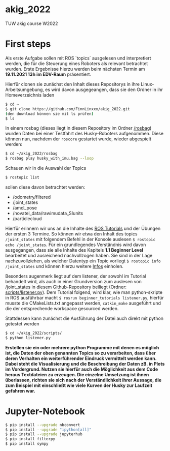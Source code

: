 # akig_2022
TUW akig course W2022

# First steps

Als erste Aufgabe sollen mit ROS ´topics´ ausgelesen und interpretiert werden, die für die Steuerung eines Roboters als relevant betrachtet wurden.
Erste Ergebnisse hierzu werden beim nächsten Termin am **19.11.2021 13h im EDV-Raum** präsentiert.

Hierfür clonen sie zunächst den Inhalt dieses Repositorys in ihre Linux-Arbeitsumgebung, es wird davon ausgegeangen, dass sie den Ordner in ihr Homeverzeichnis laden
```bash
$ cd ~
$ git clone https://github.com/FinnLinxxx/akig_2022.git
(den download können sie mit ls prüfen)
$ ls
```

In einem rosbag (dieses liegt in diesem Repository im Ordner [/rosbag](https://github.com/FinnLinxxx/akig_2022/tree/main/rosbag)) wurden Daten bei einer Testfahrt des Husky-Roboters aufgenommen. Diese können nun, nachdem der `roscore` gestartet wurde, wieder abgespielt werden:
```bash
$ cd ~/akig_2022/rosbag
$ rosbag play husky_with_imu.bag --loop
```

Schauen wir in die Auswahl der Topics 
```bash
$ rostopic list
```
sollen diese davon betrachtet werden:

* /odometry/filtered
* /joint_states
* /amcl_pose
* /novatel_data/rawimudata_SIunits
* /particlecloud


Hierfür erinnern wir uns an die Inhalte des [ROS Tutorials](http://wiki.ros.org/ROS/Tutorials) und der Übungen der ersten 3 Termine. So können wir etwa den Inhalt des topics `/joint_states` mit folgendem Befehl in der Konsole auslesen `$ rostopic echo /joint_states`. Für ein grundlegendes Verständnis wird davon ausgegangen, dass sie alle Inhalte des Kapitels **1.1 Beginner Level** bearbeitet und ausreichend nachvollzogen haben. Sie sind in der Lage nachzuvollziehen, als welcher Datentyp ein Topic vorliegt `$ rostopic info /joint_states` und können hierzu weitere [Infos](http://docs.ros.org/en/melodic/api/sensor_msgs/html/msg/JointState.html) einholen.

Besonders augenmerk liegt auf dem listener, der sowohl im Tutorial behandelt wird, als auch in einer Grundversion zum auslesen von /joint_states in diesem Github-Repository beiliegt (Ordner: [scripts/listener.py](https://github.com/FinnLinxxx/akig_2022/blob/main/scripts/listener.py)). Dem Tutorial folgend, wird klar, wie man python-skripte in ROS ausführbar macht `$ rosrun beginner_tutorials listener.py`, hierfür musste die CMakeLists.txt angepasst werden, `catkin_make` ausgeführt und die der entsprechende workspace gesourced werden. 

Stattdessen kann zunächst die Ausführung der Datei auch direkt mit python getestet werden 

```bash
$ cd ~/akig_2022/scripts/
$ python listener.py
```

**Erstellen sie ein oder mehrere python Programme mit denen es möglich ist, die Daten der oben genannten Topics so zu verarbeiten, dass über deren Verhalten ein weiterführender Eindruck vermittelt werden kann. Dabei steht die Visualisierung und die Beschreibung der Daten zB. in Plots im Vordergrund. Nutzen sie hierfür auch die Möglichkeit aus dem Code heraus Textdateien zu erzeugen. Die einzelne Umsetzung ist ihnen überlassen, richten sie sich nach der Verständlichkeit ihrer Aussage, die zum Beispiel mit einschließt wie viele Kurven der Husky zur Laufzeit gefahren war.**


# Jupyter-Notebook

```bash
$ pip install --upgrade nbconvert
$ pip install --upgrade "ipython[all]"
$ pip install --upgrade jupyterhub
$ pip install filterpy
$ pip install sympy
```




